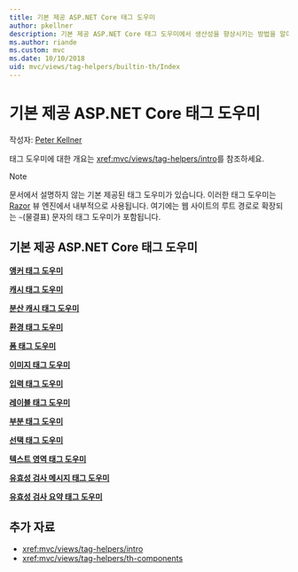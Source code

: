 ```yaml
---
title: 기본 제공 ASP.NET Core 태그 도우미
author: pkellner
description: 기본 제공 ASP.NET Core 태그 도우미에서 생산성을 향상시키는 방법을 알아봅니다.
ms.author: riande
ms.custom: mvc
ms.date: 10/10/2018
uid: mvc/views/tag-helpers/builtin-th/Index
---
```


# <a name="aspnet-core-built-in-tag-helpers"></a>기본 제공 ASP.NET Core 태그 도우미

작성자: [Peter Kellner](http://peterkellner.net)

태그 도우미에 대한 개요는 <xref:mvc/views/tag-helpers/intro>를 참조하세요.

> [!NOTE]
> 문서에서 설명하지 않는 기본 제공된 태그 도우미가 있습니다. 이러한 태그 도우미는 [Razor](xref:mvc/views/razor) 뷰 엔진에서 내부적으로 사용됩니다. 여기에는 웹 사이트의 루트 경로로 확장되는 `~`(물결표) 문자의 태그 도우미가 포함됩니다.

## <a name="built-in-aspnet-core-tag-helpers"></a>기본 제공 ASP.NET Core 태그 도우미

**[앵커 태그 도우미](xref:mvc/views/tag-helpers/builtin-th/anchor-tag-helper)**

**[캐시 태그 도우미](xref:mvc/views/tag-helpers/builtin-th/cache-tag-helper)**

**[분산 캐시 태그 도우미](xref:mvc/views/tag-helpers/builtin-th/distributed-cache-tag-helper)**

**[환경 태그 도우미](xref:mvc/views/tag-helpers/builtin-th/environment-tag-helper)**

[comment]: **[FormActionTagHelper](xref:mvc/views/tag-helpers/builtin-th/form-action-tag-helper)**

**[폼 태그 도우미](xref:mvc/views/working-with-forms#the-form-tag-helper)**

**[이미지 태그 도우미](xref:mvc/views/tag-helpers/builtin-th/image-tag-helper)**

**[입력 태그 도우미](xref:mvc/views/working-with-forms#the-input-tag-helper)**

**[레이블 태그 도우미](xref:mvc/views/working-with-forms#the-label-tag-helper)**

[comment]: **[LinkTagHelper](xref:mvc/views/tag-helpers/builtin-th/link-tag-helper)**

[comment]: **[OptionTagHelper](xref:mvc/views/tag-helpers/builtin-th/option-tag-helper)**

[comment]: **[ScriptTagHelper](xref:mvc/views/tag-helpers/builtin-th/script-tag-helper)**

**[부분 태그 도우미](xref:mvc/views/tag-helpers/builtin-th/partial-tag-helper)**

**[선택 태그 도우미](xref:mvc/views/working-with-forms#the-select-tag-helper)**

**[텍스트 영역 태그 도우미](xref:mvc/views/working-with-forms#the-textarea-tag-helper)**

**[유효성 검사 메시지 태그 도우미](xref:mvc/views/working-with-forms#the-validation-message-tag-helper)**

**[유효성 검사 요약 태그 도우미](xref:mvc/views/working-with-forms#the-validation-summary-tag-helper)**

## <a name="additional-resources"></a>추가 자료

* <xref:mvc/views/tag-helpers/intro>
* <xref:mvc/views/tag-helpers/th-components>
